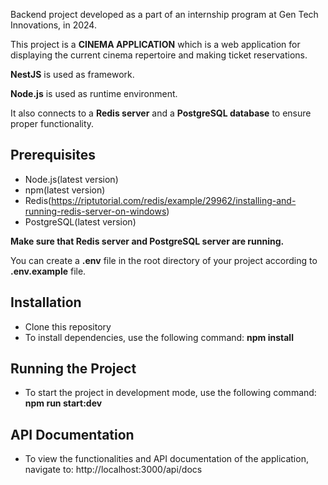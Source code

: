 Backend project developed as a part of an internship program at Gen Tech Innovations, in 2024.

This project is a **CINEMA APPLICATION** which is a web application for displaying the current cinema repertoire and making ticket reservations.

**NestJS** is used as framework.

**Node.js** is used as runtime environment.

It also connects to a **Redis server** and a **PostgreSQL database** to ensure proper functionality.

## Prerequisites

- Node.js(latest version)
- npm(latest version)
- Redis(https://riptutorial.com/redis/example/29962/installing-and-running-redis-server-on-windows)
- PostgreSQL(latest version)

**Make sure that Redis server and PostgreSQL server are running.**

You can create a **.env** file in the root directory of your project according to **.env.example** file.

## Installation

- Clone this repository
- To install dependencies, use the following command: **npm install**

## Running the Project

- To start the project in development mode, use the following command: **npm run start:dev**
## API Documentation

- To view the functionalities and API documentation of the application, navigate to: http://localhost:3000/api/docs












 
